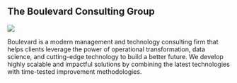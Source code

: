 ## The Boulevard Consulting Group
<a href="https://www.boulevardcg.com"><img src="./assets/BOULEVARD-WEBSITE-HOME-PAGE-HEADER_BLVD-COLORS.png"></a>

Boulevard is a modern management and technology consulting firm that helps clients leverage the power of operational transformation, data science, and cutting-edge technology to build a better future. We develop highly scalable and impactful solutions by combining the latest technologies with time-tested improvement methodologies.
